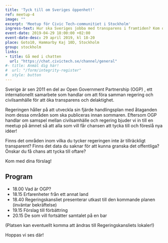```yaml
---
title: 'Tyck till om Sveriges öppenhet!'
ref: meetup-4
image: ""
excerpt: 'Meetup för Civic Tech-communitiet i Stockholm'
ingress-text: Hur ska Sveriges jobba med transparens i framtiden? Kom och diskutera och ge din åsikt om handlingsplanen!  
event-date: 2019-04-29 18:00:00 +02:00
event-date-desc: 29 april 2019, kl 18-20
place: Goto10, Hammarby Kaj 10D, Stockholm
group: stockholm
links:
- title: Gå med i chatten
  url: "https://chat.civictech.se/channel/general"
#- title: Anmäl dig här!
#  url: "/form/integrity-register"
#  style: button
---
```

Sverige är sen 2011 en del av Open Government Partnership (OGP) , ett internationellt samarbete som handlar om att föra samman regering och civilsamhälle för att öka transparens och delaktighet.     

Regeringen håller på att utveckla sin fjärde handlingsplan med åtaganden inom dessa områden som ska publiceras innan sommaren. Eftersom OGP handlar om samspel mellan civilsamhälle och regering bjuder vi in till en meetup på ämnet så att alla som vill får chansen att tycka till och föreslå nya idéer!

Finns det områden inom vilka du tycker regeringen inte är tillräckligt transparent? Finns det data du saknar för att kunna granska det offentliga? Önskar du få chans att tycka till oftare?

Kom med dina förslag!

## Program
* 18.00 Vad är OGP?
* 18.15 Erfarenheter från ett annat land
* 18.40 Regeringskansliet presenterar utkast till den kommande planen (inväntar bekräftelse)
* 19.15 Förslag till förbättring
* 20.15 De som vill fortsätter samtalet på en bar

(Platsen kan eventuellt komma att ändras till Regeringskansliets lokaler!)

Hoppas vi ses där!
